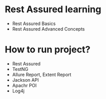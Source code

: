 # Rest Assured learning

- Rest Assured Basics
- Rest Assured Advanced Concepts

# How to run project?
- Rest Assured
- TestNG
- Allure Report, Extent Report
- Jackson API
- Apachr POI
- Log4j